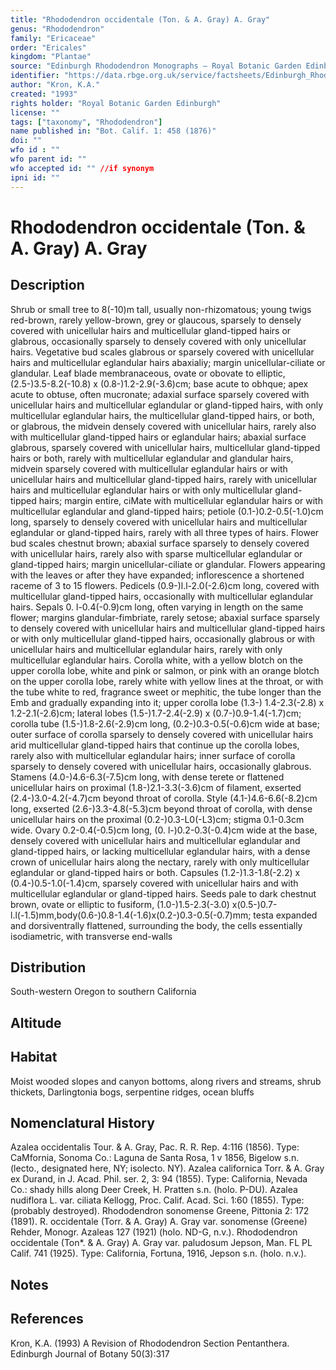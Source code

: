 ```yaml
---
title: "Rhododendron occidentale (Ton. & A. Gray) A. Gray"
genus: "Rhododendron"
family: "Ericaceae"
order: "Ericales"
kingdom: "Plantae"
source: "Edinburgh Rhododendron Monographs – Royal Botanic Garden Edinburgh"
identifier: "https://data.rbge.org.uk/service/factsheets/Edinburgh_Rhododendron_Monographs.xhtml"
author: "Kron, K.A."
created: "1993"
rights holder: "Royal Botanic Garden Edinburgh"
license: ""
tags: ["taxonomy", "Rhododendron"]
name published in: "Bot. Calif. 1: 458 (1876)"
doi: ""
wfo id : ""
wfo parent id: ""
wfo accepted id: "" //if synonym                      
ipni id: ""
---
```


                       

# Rhododendron occidentale (Ton. & A. Gray) A. Gray

## Description
Shrub or small tree to 8(-10)m tall, usually non-rhizomatous; young twigs red-brown, rarely yellow-brown, grey or glaucous, sparsely to densely covered with unicellular hairs and multicellular gland-tipped hairs or glabrous, occasionally sparsely to densely covered with only unicellular hairs. Vegetative bud scales glabrous or sparsely covered with unicellular hairs and multicellular eglandular hairs abaxialiy; margin unicellular-ciliate or glandular. Leaf blade membranaceous, ovate or obovate to elliptic, (2.5-)3.5-8.2(-10.8) x (0.8-)1.2-2.9(-3.6)cm; base acute to obhque; apex acute to obtuse, often mucronate; adaxial surface sparsely covered with unicellular hairs and multicellular eglandular or gland-tipped hairs, with only multicellular eglandular hairs, the multicellular gland-tipped hairs, or both, or glabrous, the midvein densely covered with unicellular hairs, rarely also with multicellular gland-tipped hairs or eglandular hairs; abaxial surface glabrous, sparsely covered with unicellular hairs, multicellular gland-tipped hairs or both, rarely with multicellular eglandular and glandular hairs, midvein sparsely covered with multicellular eglandular hairs or with unicellular hairs and multicellular gland-tipped hairs, rarely with unicellular hairs and multicellular eglandular hairs or with only multicellular gland-tipped hairs; margin entire, ciMate with multicellular eglandular hairs or with multicellular eglandular and gland-tipped hairs; petiole (0.1-)0.2-0.5(-1.0)cm long, sparsely to densely covered with unicellular hairs and multicellular eglandular or gland-tipped hairs, rarely with all three types of hairs. Flower bud scales chestnut brown; abaxial surface sparsely to densely covered with unicellular hairs, rarely also with sparse multicellular eglandular or gland-tipped hairs; margin unicellular-ciliate or glandular. Flowers appearing with the leaves or after they have expanded; inflorescence a shortened raceme of 3 to 15 flowers. Pedicels (0.9-)l.l-2.0(-2.6)cm long, covered with multicellular gland-tipped hairs, occasionally with multicellular eglandular hairs. Sepals 0. l-0.4(-0.9)cm long, often varying in length on the same flower; margins glandular-fimbriate, rarely setose; abaxial surface sparsely to densely covered with unicellular hairs and multicellular gland-tipped hairs or with only multicellular gland-tipped hairs, occasionally glabrous or with unicellular hairs and multicellular eglandular hairs, rarely with only multicellular eglandular hairs. Corolla white, with a yellow blotch on the upper corolla lobe, white and pink or salmon, or pink with an orange blotch on the upper corolla lobe, rarely white with yellow lines at the throat, or with the tube white to red, fragrance sweet or mephitic, the tube longer than the Emb and gradually expanding into it; upper corolla lobe (1.3-) 1.4-2.3(-2.8) x 1.2-2.1(-2.6)cm; lateral lobes (1.5-)1.7-2.4(-2.9) x (0.7-)0.9-1.4(-1.7)cm; corolla tube (1.5-)1.8-2.6(-2.9)cm long, (0.2-)0.3-0.5(-0.6)cm wide at base; outer surface of corolla sparsely to densely covered with unicellular hairs arid multicellular gland-tipped hairs that continue up the corolla lobes, rarely also with multicellular eglandular hairs; inner surface of corolla sparsely to densely covered with unicellular hairs, occasionally glabrous. Stamens (4.0-)4.6-6.3(-7.5)cm long, with dense terete or flattened unicellular hairs on proximal (1.8-)2.1-3.3(-3.6)cm of filament, exserted (2.4-)3.0-4.2(-4.7)cm beyond throat of corolla. Style (4.1-)4.6-6.6(-8.2)cm long, exserted (2.6-)3.3-4.8(-5.3)cm beyond throat of corolla, with dense unicellular hairs on the proximal (0.2-)0.3-L0(-L3)cm; stigma 0.1-0.3cm wide. Ovary 0.2-0.4(-0.5)cm long, (0. l-)0.2-0.3(-0.4)cm wide at the base, densely covered with unicellular hairs and multicellular eglandular and gland-tipped hairs, or lacking multicellular eglandular hairs, with a dense crown of unicellular hairs along the nectary, rarely with only multicellular eglandular or gland-tipped hairs or both. Capsules (1.2-)1.3-1.8(-2.2) x (0.4-)0.5-1.0(-1.4)cm, sparsely covered with unicellular hairs and with multicellular eglandular or gland-tipped hairs. Seeds pale to dark chestnut brown, ovate or elliptic to fusiform, (1.0-)1.5-2.3(-3.0) x(0.5-)0.7-l.l(-1.5)mm,body(0.6-)0.8-1.4(-1.6)x(0.2-)0.3-0.5(-0.7)mm; testa expanded and dorsiventrally flattened, surrounding the body, the cells essentially isodiametric, with transverse end-walls

## Distribution
South-western Oregon to southern California

## Altitude


## Habitat
Moist wooded slopes and canyon bottoms, along rivers and streams, shrub thickets, Darlingtonia bogs, serpentine ridges, ocean bluffs

## Nomenclatural History
Azalea occidentalis Tour. & A. Gray, Pac. R. R. Rep. 4:116 (1856). Type: CaMfornia, Sonoma Co.: Laguna de Santa Rosa, 1 v 1856, Bigelow s.n. (lecto., designated here, NY; isolecto. NY). Azalea californica Torr. & A. Gray ex Durand, in J. Acad. Phil. ser. 2, 3: 94 (1855). Type: California, Nevada Co.: shady hills along Deer Creek, H. Pratten s.n. (holo. P-DU). Azalea nudiflora L. var. ciliata Kellogg, Proc. Calif. Acad. Sci. 1:60 (1855). Type: (probably destroyed). Rhododendron sonomense Greene, Pittonia 2: 172 (1891). R. occidentale (Torr. & A. Gray) A. Gray var. sonomense (Greene) Rehder, Monogr. Azaleas 127 (1921) (holo. ND-G, n.v.). Rhododendron occidentale (Ton*. & A. Gray) A. Gray var. paludosum Jepson, Man. FL PL Calif. 741 (1925). Type: California, Fortuna, 1916, Jepson s.n. (holo. n.v.).
                       
## Notes


## References

Kron, K.A. (1993) A Revision of Rhododendron Section Pentanthera. Edinburgh Journal of Botany 50(3):317
